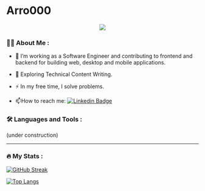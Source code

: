 # Arro000
<div align="center">
  <img src="https://media.giphy.com/media/ule4vhcY1xEKQ/giphy.gif"  />
</div> 
 


### :man_technologist: About Me :

- :telescope: I’m working as a Software Engineer and contributing to frontend and backend for building web, desktop and mobile applications.

- :seedling: Exploring Technical Content Writing.

- :zap: In my free time, I solve problems.

- :mailbox:How to reach me: [![Linkedin Badge](https://img.shields.io/badge/-kakbar-blue?style=flat&logo=Linkedin&logoColor=white)](https://www.linkedin.com/in/andrea-arrighi-0aa968125/)


### :hammer_and_wrench: Languages and Tools :
 (under construction)

---

### :fire: My Stats :
[![GitHub Streak](https://github-readme-streak-stats.herokuapp.com?user=arro000&mode=weekly)](https://git.io/streak-stats)

[![Top Langs](https://github-readme-stats.vercel.app/api/top-langs/?username=arro000&layout=compact&theme=vision-friendly-light)](https://github.com/anuraghazra/github-readme-stats)
